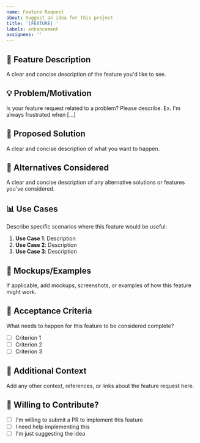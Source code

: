 ```yaml
---
name: Feature Request
about: Suggest an idea for this project
title: '[FEATURE] '
labels: enhancement
assignees: ''
---
```


## 🚀 Feature Description

A clear and concise description of the feature you'd like to see.

## 💡 Problem/Motivation

Is your feature request related to a problem? Please describe.
Ex. I'm always frustrated when [...]

## 📝 Proposed Solution

A clear and concise description of what you want to happen.

## 🔄 Alternatives Considered

A clear and concise description of any alternative solutions or features you've considered.

## 📊 Use Cases

Describe specific scenarios where this feature would be useful:

1. **Use Case 1**: Description
2. **Use Case 2**: Description
3. **Use Case 3**: Description

## 📸 Mockups/Examples

If applicable, add mockups, screenshots, or examples of how this feature might work.

## 🎯 Acceptance Criteria

What needs to happen for this feature to be considered complete?

- [ ] Criterion 1
- [ ] Criterion 2
- [ ] Criterion 3

## 🔗 Additional Context

Add any other context, references, or links about the feature request here.

## 🤝 Willing to Contribute?

- [ ] I'm willing to submit a PR to implement this feature
- [ ] I need help implementing this
- [ ] I'm just suggesting the idea
